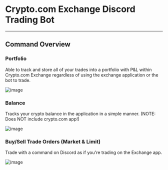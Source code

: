 # Crypto.com Exchange Discord Trading Bot
<hr>

## Command Overview
### Portfolio

Able to track and store all of your trades into a portfolio with P&L within Crypto.com Exchange regardless of using the exchange application or the bot to trade.

![image](https://user-images.githubusercontent.com/54580948/142765734-a602e75b-6e94-45fb-90d0-f52f051a5902.png)

### Balance

Tracks your crypto balance in the application in a simple manner. (NOTE: Does NOT include crypto.com app!)

![image](https://user-images.githubusercontent.com/54580948/142765806-035b7f9a-6381-4adf-97aa-367dd06650d3.png)

### Buy/Sell Trade Orders (Market & Limit)

Trade with a command on Discord as if you're trading on the Exchange app.

![image](https://user-images.githubusercontent.com/54580948/142765866-9b620230-bf55-4fd9-aa6d-c629ae683817.png)





